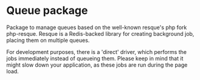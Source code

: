 Queue package
=============

Package to manage queues based on the well-known resque's php fork php-resque. Resque is a Redis-backed library for creating background job, placing them on multiple queues.

For development purposes, there is a 'direct' driver, which performs the jobs immediately instead of queueing them. Please keep in mind that it might slow down your application, as these jobs are run during the page load.